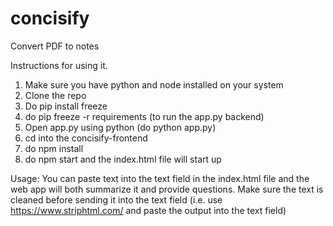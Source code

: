 # concisify
Convert PDF to notes

Instructions for using it.

1. Make sure you have python and node installed on your system
2. Clone the repo
3. Do pip install freeze
4. do pip freeze -r requirements (to run the app.py backend)
5. Open app.py using python (do python app.py)
6. cd into the concisify-frontend
7. do npm install
8. do npm start and the index.html file will start up

Usage:
You can paste text into the text field in the index.html file and the web app will both summarize it and provide questions. Make sure the text is cleaned before sending it into the text field (i.e. use https://www.striphtml.com/ and paste the output into the text field)

